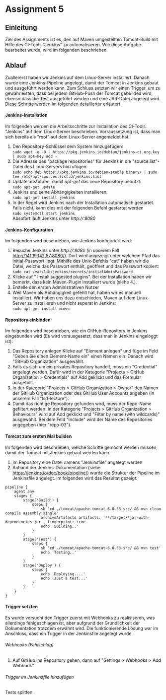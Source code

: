 # Assignment 5
## Einleitung
Ziel des Assignments ist es, den auf Maven umgestellten Tomcat-Build mit Hilfe
des CI-Tools "Jenkins" zu automatisieren. Wie diese Aufgabe bearbeitet wurde, wird
im folgenden beschrieben.
## Ablauf
Zuallererst haben wir Jenkins auf dem Linux-Server installiert. Danach wurde eine
Jenkins-Pipeline angelegt, damit der Tomcat in Jenkins gebaut und
ausgeführt werden kann. Zum Schluss setzten wir einen Trigger, um zu
gewährleisten, dass bei jedem GitHub-Push der Tomcat gebuilded wird, ebenso
dass die Test ausgeführt werden und eine JAR-Datei abgelegt wird. Diese
Schritte werden im folgenden detailierter erläutert.
#### Jenkins-Installation
Im folgenden werden die Arbeitsschritte zur Installation des CI-Tools "Jenkins"
auf dem Linux-Server beschrieben. Vorraussetzung ist, dass man sich bereits
als "root" auf dem Linux-Server angemeldet hat.
1. Den Repository-Schlüssel dem System hinzugefügen: <br>
`
 sudo wget -q -O - https://pkg.jenkins.io/debian/jenkins-ci.org.key | sudo apt-key add -
`
2. Die Adresse des "package repositories" für Jenkins in die "source.list"-Datei
des Linux-Servers hinzufügen: <br>
`
sudo echo deb https://pkg.jenkins.io/debian-stable binary/ | sudo tee /etc/apt/sources.list.d/jenkins.list
`
3. Update ausführen, damit <i>apt-get</i> das neue Repository benutzt:<br>
`
sudo apt-get update
`
4. Jenkins und seine Abhängigkeiten installieren:<br>
`
sudo apt-get install jenkins
`
5. In der Regel wird Jenkins nach der Installation automatisch gestartet. Falls nicht, kann dies mit der folgenden Befehl gestartet werden<br>
`
sudo systemctl start jenkins
`
<br>Absofort läuft Jenkins unter <i>http://<Server-IP>:8080</i>


#### Jenkins-Konfiguration
Im folgenden wird beschrieben, wie Jenkins konfiguriert wird:
1. Besuche Jenkins unter <i>http://<Server-IP>:8080</i> (in unserem Fall
  http://141.19.142.57:8080/). Dort wird angezeigt unter welchem Pfad das
  initial-Passwort liegt.
  Mithilfe des Unix-Befehls "cat" haben wir die Datei, welche das Passwort
  enthält, geöffnet und das Passwort kopiert:<br>
  `
  sudo cat /var/lib/jenkins/secrets/initialAdminPassword
  `
2. Klicke auf " Install suggested plugins". Bei der Installation haben
wir bemerkt, dass kein Maven-Plugin installiert wurde (siehe 4.).
3. Erstelle den ersten Administrativen Nutzer
4. Weil Maven als Abhängigkeit gefehlt hat, haben wir es manuell installiert.
Wir haben uns dazu entschieden, Maven auf dem Linux-Server zu installieren und
nicht seperat in Jenkins:<br>
`
sudo apt-get install maven
`

#### Repository einbinden
Im folgenden wird beschrieben, wie ein GitHub-Repository in Jenkins eingebunden
wird (Es wird vorausgesetzt, dass man in Jenkins eingeloggt ist):
1. Das Repository anlegen
Klicke auf "Element anlegen" und füge im Feld "Geben Sie einen Element-Name ein"
einen Namen ein. Danach wird "GitHub Organization" ausgewählt.
2. Falls es sich um ein privates Repository handelt, muss ein "Credential"
angelegt werden. Dafür wird in der Kategorie "Projects > GitHub Organization >
Credentials" auf Add geklickt und das Formular ausgefüllt.
3. In der Kategorie "Projects > GitHub Organization > Owner" den Namen der
GitHub Organization oder des GitHub User Accounts angeben
(in unserem Fall "lsd-lecture").
4. Damit das richtige Repository gefunden wird, muss der Repo-Name gefiltert
werden. In der Kategorie "Projects > GitHub Organization >
Behaviours" wird auf Add geklickt und "Filter by name (with wildcards)"
ausgewählt. Bei dem Feld "Include" wird der Name des Repositories angegeben
(hier "repo-03").

#### Tomcat zum ersten Mal builden
Im folgenden wird beschrieben, welche Schritte gemacht werden müssen, damit
der Tomcat mit Jenkins gebaut werden kann.
1. Im Repository eine Datei namens "Jenkinsfile" angelegt werden
2. Anhand der Jenkins-Dokumentation (siehe https://jenkins.io/doc/book/pipeline/)
wurde die Struktur der Pipeline im Jenkinsfile angelegt. Im folgenden wird
das Resultat gezeigt:

```
pipeline {
    agent any
    stages {
        stage('Build') {
            steps {
                sh 'cd ./tomcat/apache-tomcat-6.0.53-src/ && mvn clean compile assembly:single'
                archiveArtifacts artifacts: '**/target/*jar-with-dependencies.jar', fingerprint: true
                echo 'Building..'
            }
        }
        stage('Test') {
            steps {
                sh 'cd ./tomcat/apache-tomcat-6.0.53-src/ && mvn test'
                echo 'Testing..'
            }
        }
        stage('Deploy') {
            steps {
                echo 'Deploying....'
                echo 'Just a test...'
            }
        }
    }
}
```

#### Trigger setzten
Es wurde versucht den Trigger zuerst mit Webhooks zu realisiseren, was
allerdings fehlgeschlagen ist, aber aufgrund der Grundlichkeit der Dokumentation
trotzdem erwähnt wird. Die funktionierende Lösung war im Anschluss, dass ein
Trigger in der Jenkinsfile angelegt wurde.
###### Webhooks (Fehlschlag)
  1. Auf GitHub ins Repository gehen, dann auf "Settings > Webhooks > Add Webhook"

###### Trigger im Jenkinsfile hinzufügen

Tests splitten
